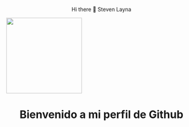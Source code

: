 <p align="center">Hi there 👋 Steven Layna</p>

<img src="https://media.giphy.com/media/scZPhLqaVOM1qG4lT9/giphy.gif" width="200" />

<h1 align="center">Bienvenido a mi perfil  de Github</h1>
